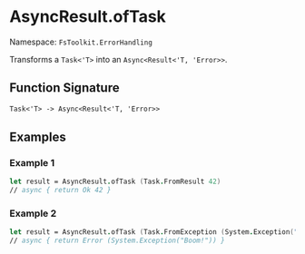 # AsyncResult.ofTask

Namespace: `FsToolkit.ErrorHandling`

Transforms a `Task<'T>` into an `Async<Result<'T, 'Error>>`.

## Function Signature

```fsharp
Task<'T> -> Async<Result<'T, 'Error>>
```

## Examples

### Example 1

```fsharp
let result = AsyncResult.ofTask (Task.FromResult 42)
// async { return Ok 42 }
```

### Example 2

```fsharp
let result = AsyncResult.ofTask (Task.FromException (System.Exception("Boom!")))
// async { return Error (System.Exception("Boom!")) }
```
